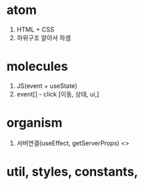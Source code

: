# atom

1. HTML + CSS
2. 하위구조 알아서 하셈

# molecules

1. JS(event + useState)
2. event[] - click [이동, 상태, ui,]

# organism

1. 서버연결(useEffect, getServerProps) <>

# util, styles, constants,
